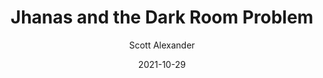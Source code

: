 ---
layout: podcast
title: "Jhanas and the Dark Room Problem"
author: Scott Alexander
description: https://astralcodexten.substack.com/p/jhanas-and-the-dark-room-problem
date: 2021-10-29
length: 853748
duration: 213
guid: jhanas-and-the-dark-room-problem
---